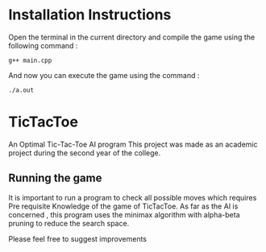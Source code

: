 
# Installation Instructions
 Open the terminal in the current directory and compile the game using the following command : 

```g++ main.cpp ```

And now you can execute the game using the command :  

```./a.out```

# TicTacToe
An Optimal Tic-Tac-Toe AI program
This project was made as an academic project during the second year of the college.
 
## Running the game
It is important to run a program to check all possible moves which requires Pre requisite Knowledge of the game of TicTacToe.
As far as the AI is concerned , this program uses the minimax algorithm with alpha-beta pruning to reduce the search space.

Please feel free to suggest improvements
